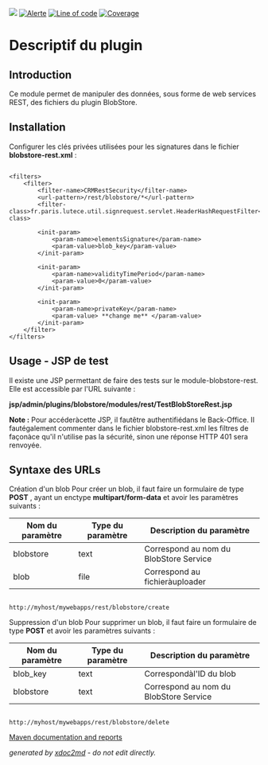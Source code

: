 ![](https://dev.lutece.paris.fr/jenkins/buildStatus/icon?job=tech-module-blobstore-rest-deploy)
[![Alerte](https://dev.lutece.paris.fr/sonar/api/project_badges/measure?project=fr.paris.lutece.plugins%3Amodule-blobstore-rest&metric=alert_status)](https://dev.lutece.paris.fr/sonar/dashboard?id=fr.paris.lutece.plugins%3Amodule-blobstore-rest)
[![Line of code](https://dev.lutece.paris.fr/sonar/api/project_badges/measure?project=fr.paris.lutece.plugins%3Amodule-blobstore-rest&metric=ncloc)](https://dev.lutece.paris.fr/sonar/dashboard?id=fr.paris.lutece.plugins%3Amodule-blobstore-rest)
[![Coverage](https://dev.lutece.paris.fr/sonar/api/project_badges/measure?project=fr.paris.lutece.plugins%3Amodule-blobstore-rest&metric=coverage)](https://dev.lutece.paris.fr/sonar/dashboard?id=fr.paris.lutece.plugins%3Amodule-blobstore-rest)

# Descriptif du plugin

## Introduction

Ce module permet de manipuler des données, sous forme de web services REST, des fichiers du plugin BlobStore.

## Installation

Configurer les clés privées utilisées pour les signatures dans le fichier **blobstore-rest.xml** :

```

<filters>
	<filter>
		<filter-name>CRMRestSecurity</filter-name>
		<url-pattern>/rest/blobstore/*</url-pattern>
		<filter-class>fr.paris.lutece.util.signrequest.servlet.HeaderHashRequestFilter</filter-class>

		<init-param>
			<param-name>elementsSignature</param-name>
			<param-value>blob_key</param-value>
		</init-param>

		<init-param>
			<param-name>validityTimePeriod</param-name>
			<param-value>0</param-value>
		</init-param>

		<init-param>
			<param-name>privateKey</param-name>
			<param-value> **change me** </param-value>
		</init-param>
	</filter>
</filters>

```

## Usage - JSP de test

Il existe une JSP permettant de faire des tests sur le module-blobstore-rest. Elle est accessible par l'URL suivante :

 **jsp/admin/plugins/blobstore/modules/rest/TestBlobStoreRest.jsp** 

 **Note :** Pour accéderàcette JSP, il fautêtre authentifiédans le Back-Office. Il fautégalement commenter dans le fichier blobstore-rest.xml les filtres de façonàce qu'il n'utilise pas la sécurité, sinon une réponse HTTP 401 sera renvoyée.

## Syntaxe des URLs
Création d'un blob
Pour créer un blob, il faut faire un formulaire de type **POST** , ayant un enctype **multipart/form-data** et avoir les paramètres suivants :

| Nom du paramètre| Type du paramètre| Description du paramètre|
|-----------------|-----------------|-----------------|
| blobstore| text| Correspond au nom du BlobStore Service|
| blob| file| Correspond au fichieràuploader|


```

http://myhost/mywebapps/rest/blobstore/create

```

Suppression d'un blob
Pour supprimer un blob, il faut faire un formulaire de type **POST** et avoir les paramètres suivants :

| Nom du paramètre| Type du paramètre| Description du paramètre|
|-----------------|-----------------|-----------------|
| blob_key| text| Correspondàl'ID du blob|
| blobstore| text| Correspond au nom du BlobStore Service|


```

http://myhost/mywebapps/rest/blobstore/delete

```



[Maven documentation and reports](https://dev.lutece.paris.fr/plugins/module-blobstore-rest/)



 *generated by [xdoc2md](https://github.com/lutece-platform/tools-maven-xdoc2md-plugin) - do not edit directly.*